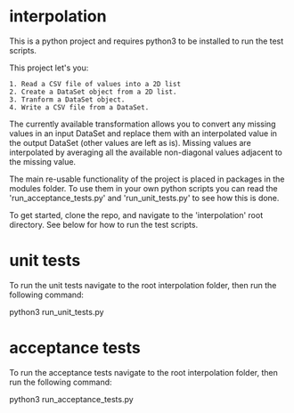 # interpolation
This is a python project and requires python3 to be installed to run the test scripts.

This project let's you:

    1. Read a CSV file of values into a 2D list
    2. Create a DataSet object from a 2D list.
    3. Tranform a DataSet object.
    4. Write a CSV file from a DataSet.

The currently available transformation allows you to convert any missing values in an input DataSet
and replace them with an interpolated value in the output DataSet (other values are left as is).
Missing values are interpolated by averaging all the available non-diagonal values adjacent to the missing value.

The main re-usable functionality of the project is placed in packages in the modules folder. 
To use them in your own python scripts you can read the 'run_acceptance_tests.py' and 'run_unit_tests.py' to see how this is done.

To get started, clone the repo, and navigate to the 'interpolation' root directory. See below for how to run the test scripts.

# unit tests
To run the unit tests navigate to the root interpolation folder, then run the following command:

python3 run_unit_tests.py

# acceptance tests
To run the acceptance tests navigate to the root interpolation folder, then run the following command:

python3 run_acceptance_tests.py